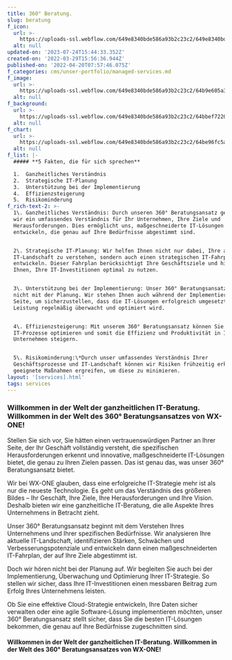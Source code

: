 ```yaml
---
title: 360° Beratung.
slug: beratung
f_icon:
  url: >-
    https://uploads-ssl.webflow.com/649e8340bde586a93b2c23c2/649e8340bde586a93b2c249d_service-logo-03-52x50.png
  alt: null
updated-on: '2023-07-24T15:44:33.352Z'
created-on: '2022-03-29T15:56:36.944Z'
published-on: '2022-04-20T07:57:46.075Z'
f_categories: cms/unser-portfolio/managed-services.md
f_image:
  url: >-
    https://uploads-ssl.webflow.com/649e8340bde586a93b2c23c2/64b9e605a3ad965df62539b5_ManagedServices3.png
  alt: null
f_background:
  url: >-
    https://uploads-ssl.webflow.com/649e8340bde586a93b2c23c2/64bbef722013e5d1f0be4e1e_MS8%20Kopie.png
  alt: null
f_chart:
  url: >-
    https://uploads-ssl.webflow.com/649e8340bde586a93b2c23c2/64be96fc5a48b9bea5c5bac4_360.9.png
  alt: null
f_list: |-
  ##### **5 Fakten, die für sich sprechen**

  1.  Ganzheitliches Verständnis
  2.  Strategische IT-Planung
  3.  Unterstützung bei der Implementierung
  4.  Effizienzsteigerung
  5.  Risikominderung
f_rich-text-2: >-
  1\. Ganzheitliches Verständnis: Durch unseren 360° Beratungsansatz gewinnen
  wir ein umfassendes Verständnis für Ihr Unternehmen, Ihre Ziele und
  Herausforderungen. Dies ermöglicht uns, maßgeschneiderte IT-Lösungen zu
  entwickeln, die genau auf Ihre Bedürfnisse abgestimmt sind.


  2\. Strategische IT-Planung: Wir helfen Ihnen nicht nur dabei, Ihre aktuelle
  IT-Landschaft zu verstehen, sondern auch einen strategischen IT-Fahrplan zu
  entwickeln. Dieser Fahrplan berücksichtigt Ihre Geschäftsziele und hilft
  Ihnen, Ihre IT-Investitionen optimal zu nutzen.


  3\. Unterstützung bei der Implementierung: Unser 360° Beratungsansatz endet
  nicht mit der Planung. Wir stehen Ihnen auch während der Implementierung zur
  Seite, um sicherzustellen, dass die IT-Lösungen erfolgreich umgesetzt und ihre
  Leistung regelmäßig überwacht und optimiert wird.


  4\. Effizienzsteigerung: Mit unserem 360° Beratungsansatz können Sie Ihre
  IT-Prozesse optimieren und somit die Effizienz und Produktivität in Ihrem
  Unternehmen steigern.


  5\. Risikominderung:\*Durch unser umfassendes Verständnis Ihrer
  Geschäftsprozesse und IT-Landschaft können wir Risiken frühzeitig erkennen und
  geeignete Maßnahmen ergreifen, um diese zu minimieren.
layout: '[services].html'
tags: services
---
```


### **Willkommen in der Welt der ganzheitlichen IT-Beratung. Willkommen in der Welt des 360° Beratungsansatzes von WX-ONE!**

Stellen Sie sich vor, Sie hätten einen vertrauenswürdigen Partner an Ihrer Seite, der Ihr Geschäft vollständig versteht, die spezifischen Herausforderungen erkennt und innovative, maßgeschneiderte IT-Lösungen bietet, die genau zu Ihren Zielen passen. Das ist genau das, was unser 360° Beratungsansatz bietet.

Wir bei WX-ONE glauben, dass eine erfolgreiche IT-Strategie mehr ist als nur die neueste Technologie. Es geht um das Verständnis des größeren Bildes – Ihr Geschäft, Ihre Ziele, Ihre Herausforderungen und Ihre Vision. Deshalb bieten wir eine ganzheitliche IT-Beratung, die alle Aspekte Ihres Unternehmens in Betracht zieht.

Unser 360° Beratungsansatz beginnt mit dem Verstehen Ihres Unternehmens und Ihrer spezifischen Bedürfnisse. Wir analysieren Ihre aktuelle IT-Landschaft, identifizieren Stärken, Schwächen und Verbesserungspotenziale und entwickeln dann einen maßgeschneiderten IT-Fahrplan, der auf Ihre Ziele abgestimmt ist.

Doch wir hören nicht bei der Planung auf. Wir begleiten Sie auch bei der Implementierung, Überwachung und Optimierung Ihrer IT-Strategie. So stellen wir sicher, dass Ihre IT-Investitionen einen messbaren Beitrag zum Erfolg Ihres Unternehmens leisten.

Ob Sie eine effektive Cloud-Strategie entwickeln, Ihre Daten sicher verwalten oder eine agile Software-Lösung implementieren möchten, unser 360° Beratungsansatz stellt sicher, dass Sie die besten IT-Lösungen bekommen, die genau auf Ihre Bedürfnisse zugeschnitten sind.

#### **Willkommen in der Welt der ganzheitlichen IT-Beratung. Willkommen in der Welt des 360° Beratungsansatzes von WX-ONE!**‍
